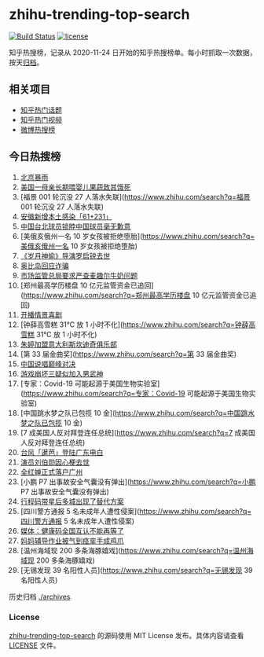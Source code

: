 # zhihu-trending-top-search

[![Build Status](https://github.com/justjavac/zhihu-trending-top-search/workflows/ci/badge.svg?branch=main)](https://github.com/justjavac/zhihu-trending-top-search/actions)
[![license](https://img.shields.io/github/license/justjavac/zhihu-trending-top-search)](https://github.com/justjavac/zhihu-trending-top-search/blob/main/LICENSE)

知乎热搜榜，记录从 2020-11-24 日开始的知乎热搜榜单。每小时抓取一次数据，按天[归档](./archives)。

## 相关项目

- [知乎热门话题](https://github.com/justjavac/zhihu-trending-hot-questions)
- [知乎热门视频](https://github.com/justjavac/zhihu-trending-hot-video)
- [微博热搜榜](https://github.com/justjavac/weibo-trending-hot-search)

## 今日热搜榜

<!-- BEGIN -->
<!-- 最后更新时间 Sun Jul 03 2022 21:22:36 GMT+0800 (China Standard Time) -->

1. [北京暴雨](https://www.zhihu.com/search?q=北京暴雨)
1. [美国一母亲长期喂婴儿果蔬致其饿死](https://www.zhihu.com/search?q=美国一母亲长期喂婴儿果蔬致其饿死)
1. [福景 001 轮沉没 27 人落水失联](https://www.zhihu.com/search?q=福景 001 轮沉没 27 人落水失联)
1. [安徽新增本土感染「61+231」](https://www.zhihu.com/search?q=安徽新增本土感染「61+231」)
1. [中国台北球员锁脖中国球员毫无歉意](https://www.zhihu.com/search?q=中国台北球员锁脖中国球员毫无歉意)
1. [美俄亥俄州一名 10 岁女孩被拒绝堕胎](https://www.zhihu.com/search?q=美俄亥俄州一名 10 岁女孩被拒绝堕胎)
1. [《岁月神偷》导演罗启锐去世](https://www.zhihu.com/search?q=《岁月神偷》导演罗启锐去世)
1. [奥比岛回应诈骗](https://www.zhihu.com/search?q=奥比岛回应诈骗)
1. [市场监管总局要求严查麦趣尔牛奶问题](https://www.zhihu.com/search?q=市场监管总局要求严查麦趣尔牛奶问题)
1. [郑州最高学历楼盘 10 亿元监管资金已追回](https://www.zhihu.com/search?q=郑州最高学历楼盘 10 亿元监管资金已追回)
1. [开播情景喜剧](https://www.zhihu.com/search?q=开播情景喜剧)
1. [钟薛高雪糕 31℃ 放 1 小时不化](https://www.zhihu.com/search?q=钟薛高雪糕 31℃ 放 1 小时不化)
1. [朱婷加盟意大利斯坎迪奇俱乐部](https://www.zhihu.com/search?q=朱婷加盟意大利斯坎迪奇俱乐部)
1. [第 33 届金曲奖](https://www.zhihu.com/search?q=第 33 届金曲奖)
1. [中国说唱巅峰对决](https://www.zhihu.com/search?q=中国说唱巅峰对决)
1. [游戏崩坏三疑似加入男武神](https://www.zhihu.com/search?q=游戏崩坏三疑似加入男武神)
1. [专家：Covid-19 可能起源于美国生物实验室](https://www.zhihu.com/search?q=专家：Covid-19
   可能起源于美国生物实验室)
1. [中国跳水梦之队已包揽 10 金](https://www.zhihu.com/search?q=中国跳水梦之队已包揽 10 金)
1. [7 成美国人反对拜登连任总统](https://www.zhihu.com/search?q=7 成美国人反对拜登连任总统)
1. [台风「暹芭」登陆广东电白](https://www.zhihu.com/search?q=台风「暹芭」登陆广东电白)
1. [演员刘伯勋因心梗去世](https://www.zhihu.com/search?q=演员刘伯勋因心梗去世)
1. [全红婵正式落户广州](https://www.zhihu.com/search?q=全红婵正式落户广州)
1. [小鹏 P7 出事故安全气囊没有弹出](https://www.zhihu.com/search?q=小鹏 P7 出事故安全气囊没有弹出)
1. [行程码带星后多城出现了替代方案](https://www.zhihu.com/search?q=行程码带星后多城出现了替代方案)
1. [四川警方通报 5 名未成年人遭性侵案](https://www.zhihu.com/search?q=四川警方通报 5 名未成年人遭性侵案)
1. [媒体：健康码全国互认不能再等了](https://www.zhihu.com/search?q=媒体：健康码全国互认不能再等了)
1. [妈妈辅导作业被气到痉挛手成鸡爪](https://www.zhihu.com/search?q=妈妈辅导作业被气到痉挛手成鸡爪)
1. [温州海域现 200 多条海豚嬉戏](https://www.zhihu.com/search?q=温州海域现 200 多条海豚嬉戏)
1. [无锡发现 39 名阳性人员](https://www.zhihu.com/search?q=无锡发现 39 名阳性人员)

<!-- END -->

历史归档 [./archives](./archives)

### License

[zhihu-trending-top-search](https://github.com/justjavac/zhihu-trending-top-search)
的源码使用 MIT License 发布。具体内容请查看 [LICENSE](./LICENSE) 文件。
